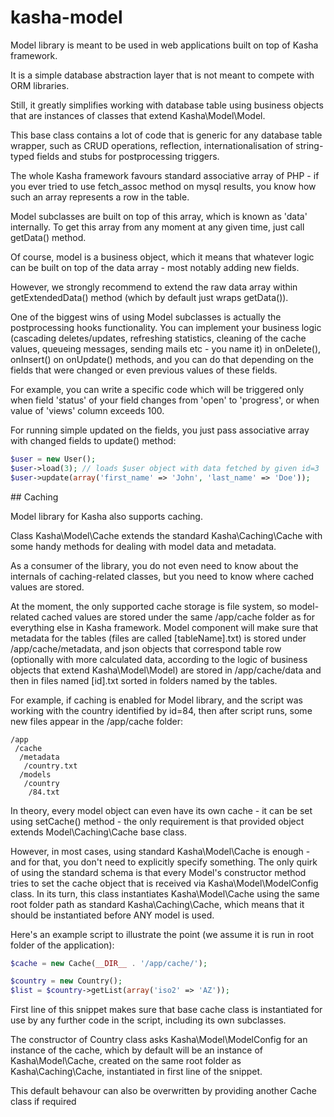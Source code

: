 # kasha-model

Model library is meant to be used in web applications built on top of Kasha framework.

It is a simple database abstraction layer that is not meant to compete with ORM libraries.

Still, it greatly simplifies working with database table using business objects that are instances of classes that extend Kasha\Model\Model.

This base class contains a lot of code that is generic for any database table wrapper, such as CRUD operations, reflection, internationalisation of string-typed fields and stubs for postprocessing triggers.

The whole Kasha framework favours standard associative array of PHP - if you ever tried to use fetch_assoc method on mysql results, you know how such an array represents a row in the table.

Model subclasses are built on top of this array, which is known as 'data' internally. To get this array from any moment at any given time, just call getData() method.

Of course, model is a business object, which it means that whatever logic can be built on top of the data array - most notably adding new fields.

However, we strongly recommend to extend the raw data array within getExtendedData() method (which by default just wraps getData()).

One of the biggest wins of using Model subclasses is actually the postprocessing hooks functionality. You can implement your business logic (cascading deletes/updates, refreshing statistics, cleaning of the cache values, queueing messages, sending mails etc - you name it) in onDelete(), onInsert() on onUpdate() methods, and you can do that depending on the fields that were changed or even previous values of these fields.

For example, you can write a specific code which will be triggered only when field 'status' of your field changes from 'open' to 'progress', or when value of 'views' column exceeds 100.

For running simple updated on the fields, you just pass associative array with changed fields to update() method:

```php
$user = new User();
$user->load(3); // loads $user object with data fetched by given id=3
$user->update(array('first_name' => 'John', 'last_name' => 'Doe'));
```

## Caching

Model library for Kasha also supports caching.

Class Kasha\Model\Cache extends the standard Kasha\Caching\Cache with some handy methods for dealing with model data and metadata.

As a consumer of the library, you do not even need to know about the internals of caching-related classes, but you need to know where cached values are stored.

At the moment, the only supported cache storage is file system, so model-related cached values are stored under the same /app/cache folder as for everything else in Kasha framework.
Model component will make sure that metadata for the tables (files are called [tableName].txt) is stored under /app/cache/metadata, and json objects that correspond table row (optionally with more calculated data, according to the logic of business objects that extend Kasha\Model\Model) are stored in /app/cache/data and then in files named [id].txt sorted in folders named by the tables.

For example, if caching is enabled for Model library, and the script was working with the country identified by id=84, then after script runs, some new files appear in the /app/cache folder:

```
/app
 /cache
  /metadata
   /country.txt
  /models
   /country
    /84.txt
```

In theory, every model object can even have its own cache - it can be set using setCache() method - the only requirement is that provided object extends Model\Caching\Cache base class.

However, in most cases, using standard Kasha\Model\Cache is enough - and for that, you don't need to explicitly specify something. The only quirk of using the standard schema is that every Model's constructor method tries to set the cache object that is received via Kasha\Model\ModelConfig class.
In its turn, this class instantiates Kasha\Model\Cache using the same root folder path as standard Kasha\Caching\Cache, which means that it should be instantiated before ANY model is used.

Here's an example script to illustrate the point (we assume it is run in root folder of the application):

```php
$cache = new Cache(__DIR__ . '/app/cache/');

$country = new Country();
$list = $country->getList(array('iso2' => 'AZ'));
```

First line of this snippet makes sure that base cache class is instantiated for use by any further code in the script, including its own subclasses.

The constructor of Country class asks Kasha\Model\ModelConfig for an instance of the cache, which by default will be an instance of Kasha\Model\Cache, created on the same root folder as Kasha\Caching\Cache, instantiated in first line of the snippet.

This default behavour can also be overwritten by providing another Cache class if required
